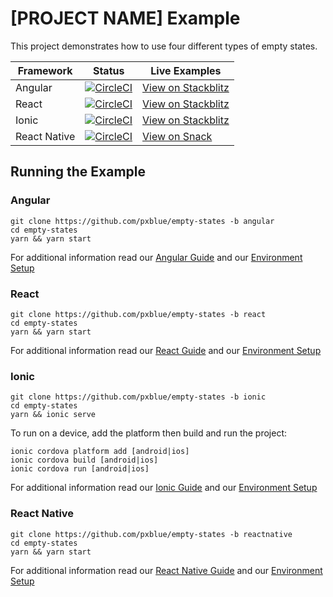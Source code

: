 # [PROJECT NAME] Example
This project demonstrates how to use four different types of empty states.

| Framework           | Status       | Live Examples  |
| ---------------- |--------------|------------------|
| Angular | [![CircleCI](https://circleci.com/gh/pxblue/empty-states/tree/angular.svg?style=shield)](https://circleci.com/gh/pxblue/empty-states/tree/angular) | [View on Stackblitz](https://stackblitz.com/edit/pxblue-empty-states-angular)
| React | [![CircleCI](https://circleci.com/gh/pxblue/empty-states/tree/react.svg?style=shield)](https://circleci.com/gh/pxblue/empty-states/tree/react) | [View on Stackblitz](https://stackblitz.com/edit/pxblue-empty-states-react)
| Ionic | [![CircleCI](https://circleci.com/gh/pxblue/empty-states/tree/ionic.svg?style=shield)](https://circleci.com/gh/pxblue/empty-states/tree/ionic) | [View on Stackblitz](https://stackblitz.com/edit/pxblue-empty-states-ionic)
| React Native | [![CircleCI](https://circleci.com/gh/pxblue/empty-states/tree/reactnative.svg?style=shield)](https://circleci.com/gh/pxblue/empty-states/tree/reactnative) | [View on Snack](https://snack.expo.io/@px-blue/empty-states-reactnative)

## Running the Example
### Angular
```
git clone https://github.com/pxblue/empty-states -b angular
cd empty-states
yarn && yarn start
```
For additional information read our [Angular Guide](https://pxblue.github.io/development/frameworks-web/angular) and our [Environment Setup](https://pxblue.github.io/development/environment)

### React
```
git clone https://github.com/pxblue/empty-states -b react
cd empty-states
yarn && yarn start
```
For additional information read our [React Guide](https://pxblue.github.io/development/frameworks-web/react) and our [Environment Setup](https://pxblue.github.io/development/environment)

### Ionic
```
git clone https://github.com/pxblue/empty-states -b ionic
cd empty-states
yarn && ionic serve
```
To run on a device, add the platform then build and run the project:
```
ionic cordova platform add [android|ios]
ionic cordova build [android|ios]
ionic cordova run [android|ios]
```
For additional information read our [Ionic Guide](https://pxblue.github.io/development/frameworks-mobile/ionic) and our [Environment Setup](https://pxblue.github.io/development/environment)

### React Native

```
git clone https://github.com/pxblue/empty-states -b reactnative
cd empty-states
yarn && yarn start
```
For additional information read our [React Native Guide](https://pxblue.github.io/development/frameworks-mobile/react-native) and our [Environment Setup](https://pxblue.github.io/development/environment)